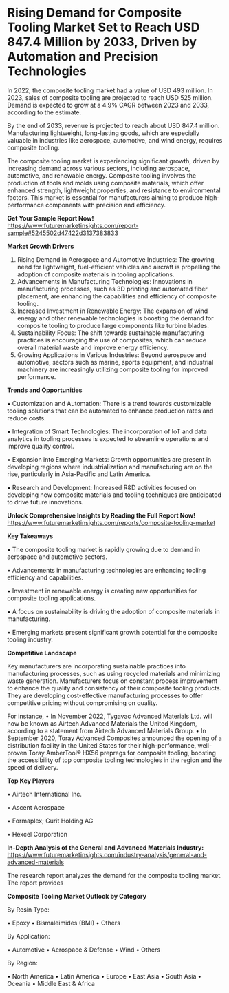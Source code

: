 # Rising Demand for Composite Tooling Market Set to Reach USD 847.4 Million by 2033, Driven by Automation and Precision Technologies

In 2022, the composite tooling market had a value of USD 493 million. In 2023, sales of composite tooling are projected to reach USD 525 million. Demand is expected to grow at a 4.9% CAGR between 2023 and 2033, according to the estimate.

By the end of 2033, revenue is projected to reach about USD 847.4 million. Manufacturing lightweight, long-lasting goods, which are especially valuable in industries like aerospace, automotive, and wind energy, requires composite tooling.

The composite tooling market is experiencing significant growth, driven by increasing demand across various sectors, including aerospace, automotive, and renewable energy. Composite tooling involves the production of tools and molds using composite materials, which offer enhanced strength, lightweight properties, and resistance to environmental factors. This market is essential for manufacturers aiming to produce high-performance components with precision and efficiency.

**Get Your Sample Report Now!** https://www.futuremarketinsights.com/report-sample#5245502d47422d3137383833

**Market Growth Drivers**

1.	Rising Demand in Aerospace and Automotive Industries: The growing need for lightweight, fuel-efficient vehicles and aircraft is propelling the adoption of composite materials in tooling applications.
2.	Advancements in Manufacturing Technologies: Innovations in manufacturing processes, such as 3D printing and automated fiber placement, are enhancing the capabilities and efficiency of composite tooling.
3.	Increased Investment in Renewable Energy: The expansion of wind energy and other renewable technologies is boosting the demand for composite tooling to produce large components like turbine blades.
4.	Sustainability Focus: The shift towards sustainable manufacturing practices is encouraging the use of composites, which can reduce overall material waste and improve energy efficiency.
5.	Growing Applications in Various Industries: Beyond aerospace and automotive, sectors such as marine, sports equipment, and industrial machinery are increasingly utilizing composite tooling for improved performance.

**Trends and Opportunities**

•	Customization and Automation: There is a trend towards customizable tooling solutions that can be automated to enhance production rates and reduce costs.

•	Integration of Smart Technologies: The incorporation of IoT and data analytics in tooling processes is expected to streamline operations and improve quality control.

•	Expansion into Emerging Markets: Growth opportunities are present in developing regions where industrialization and manufacturing are on the rise, particularly in Asia-Pacific and Latin America.

•	Research and Development: Increased R&D activities focused on developing new composite materials and tooling techniques are anticipated to drive future innovations.

**Unlock Comprehensive Insights by Reading the Full Report Now!** https://www.futuremarketinsights.com/reports/composite-tooling-market

**Key Takeaways**

•	The composite tooling market is rapidly growing due to demand in aerospace and automotive sectors.

•	Advancements in manufacturing technologies are enhancing tooling efficiency and capabilities.

•	Investment in renewable energy is creating new opportunities for composite tooling applications.

•	A focus on sustainability is driving the adoption of composite materials in manufacturing.

•	Emerging markets present significant growth potential for the composite tooling industry.

**Competitive Landscape**

Key manufacturers are incorporating sustainable practices into manufacturing processes, such as using recycled materials and minimizing waste generation. Manufacturers focus on constant process improvement to enhance the quality and consistency of their composite tooling products. They are developing cost-effective manufacturing processes to offer competitive pricing without compromising on quality.

For instance,
•	In November 2022, Tygavac Advanced Materials Ltd. will now be known as Airtech Advanced Materials the United Kingdom, according to a statement from Airtech Advanced Materials Group.
•	In September 2020, Toray Advanced Composites announced the opening of a distribution facility in the United States for their high-performance, well-proven Toray AmberTool® HX56 prepregs for composite tooling, boosting the accessibility of top composite tooling technologies in the region and the speed of delivery.

**Top Key Players**

•	Airtech International Inc.

•	Ascent Aerospace

•	Formaplex; Gurit Holding AG

•	Hexcel Corporation

**In-Depth Analysis of the General and Advanced Materials Industry:** https://www.futuremarketinsights.com/industry-analysis/general-and-advanced-materials

The research report analyzes the demand for the composite tooling market. The report provides 

**Composite Tooling Market Outlook by Category**

By Resin Type:

•	Epoxy
•	Bismaleimides (BMI)
•	Others

By Application:

•	Automotive
•	Aerospace & Defense
•	Wind
•	Others

By Region:

•	North America
•	Latin America
•	Europe
•	East Asia
•	South Asia
•	Oceania
•	Middle East & Africa

